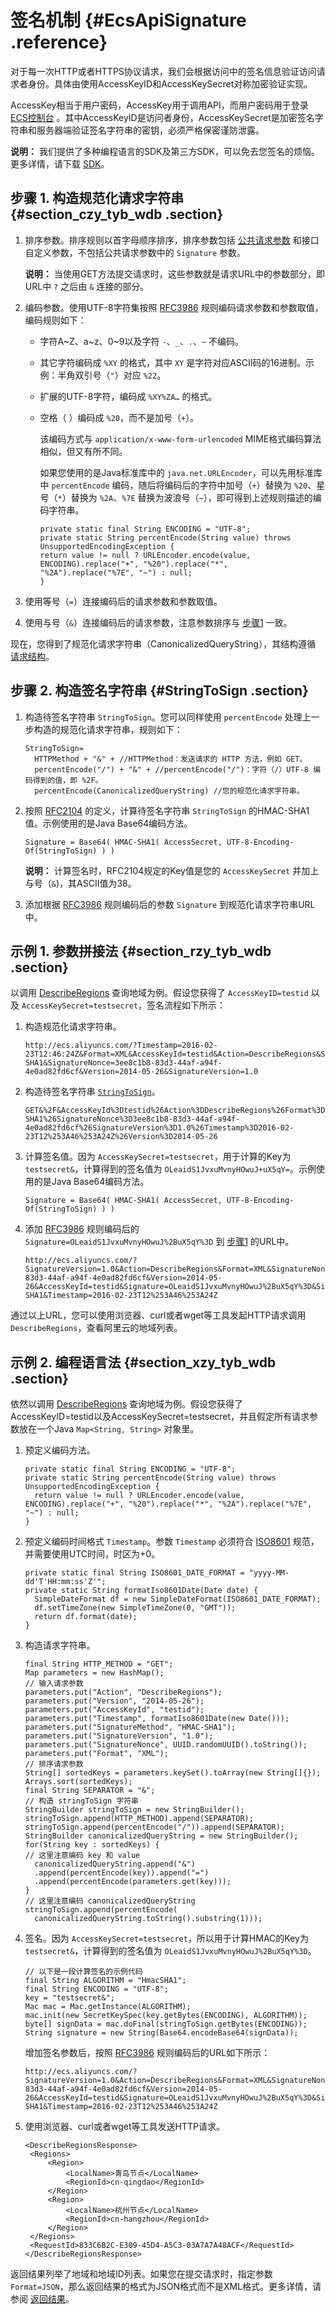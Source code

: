 # 签名机制 {#EcsApiSignature .reference}

对于每一次HTTP或者HTTPS协议请求，我们会根据访问中的签名信息验证访问请求者身份。具体由使用AccessKeyID和AccessKeySecret对称加密验证实现。

AccessKey相当于用户密码，AccessKey用于调用API，而用户密码用于登录 [ECS控制台](https://ecs.console.aliyun.com/) 。其中AccessKeyID是访问者身份，AccessKeySecret是加密签名字符串和服务器端验证签名字符串的密钥，必须严格保密谨防泄露。

**说明：** 我们提供了多种编程语言的SDK及第三方SDK，可以免去您签名的烦恼。更多详情，请下载 [SDK](https://github.com/aliyun)。

## 步骤 1. 构造规范化请求字符串 {#section_czy_tyb_wdb .section}

1.  排序参数。排序规则以首字母顺序排序，排序参数包括 [公共请求参数](cn.zh-CN/API参考/HTTP调用方式/公共参数.md#commonRequestParameters) 和接口自定义参数，不包括公共请求参数中的 `Signature` 参数。

    **说明：** 当使用GET方法提交请求时，这些参数就是请求URL中的参数部分，即URL中 `?` 之后由 `&` 连接的部分。

2.  编码参数。使用UTF-8字符集按照 [RFC3986](http://tools.ietf.org/html/rfc3986) 规则编码请求参数和参数取值，编码规则如下：
    -   字符A~Z、a~z、0~9以及字符 `-`、`_`、`.`、`~` 不编码。

    -   其它字符编码成 `%XY` 的格式，其中 `XY` 是字符对应ASCII码的16进制。示例：半角双引号（`"`）对应 `%22`。

    -   扩展的UTF-8字符，编码成 `%XY%ZA…` 的格式。

    -   空格（ ）编码成 `%20`，而不是加号（`+`）。

        该编码方式与 `application/x-www-form-urlencoded` MIME格式编码算法相似，但又有所不同。

        如果您使用的是Java标准库中的 `java.net.URLEncoder`，可以先用标准库中 `percentEncode` 编码，随后将编码后的字符中加号（`+`）替换为 `%20`、星号（`*`）替换为 `%2A`、`%7E` 替换为波浪号（`~`），即可得到上述规则描述的编码字符串。

        ```
        private static final String ENCODING = "UTF-8";
        private static String percentEncode(String value) throws UnsupportedEncodingException {
        return value != null ? URLEncoder.encode(value, ENCODING).replace("+", "%20").replace("*", "%2A").replace("%7E", "~") : null;
        }
        ```

3.  使用等号（`=`）连接编码后的请求参数和参数取值。
4.  使用与号（`&`）连接编码后的请求参数，注意参数排序与 [步骤1](#) 一致。

现在，您得到了规范化请求字符串（CanonicalizedQueryString），其结构遵循 [请求结构](cn.zh-CN/API参考/HTTP调用方式/请求结构.md#)。

## 步骤 2. 构造签名字符串 {#StringToSign .section}

1.  构造待签名字符串 `StringToSign`。您可以同样使用 `percentEncode` 处理上一步构造的规范化请求字符串，规则如下：

    ```
    StringToSign=
      HTTPMethod + "&" + //HTTPMethod：发送请求的 HTTP 方法，例如 GET。
      percentEncode("/") + "&" + //percentEncode("/")：字符（/）UTF-8 编码得到的值，即 %2F。
      percentEncode(CanonicalizedQueryString) //您的规范化请求字符串。
    ```

2.  按照 [RFC2104](http://www.ietf.org/rfc/rfc2104.txt) 的定义，计算待签名字符串 `StringToSign` 的HMAC-SHA1值。示例使用的是Java Base64编码方法。

    ```
    Signature = Base64( HMAC-SHA1( AccessSecret, UTF-8-Encoding-Of(StringToSign) ) )
    ```

    **说明：** 计算签名时，RFC2104规定的Key值是您的 `AccessKeySecret` 并加上与号（`&`\)，其ASCII值为38。

3.  添加根据 [RFC3986](http://tools.ietf.org/html/rfc3986) 规则编码后的参数 `Signature` 到规范化请求字符串URL中。

## 示例 1. 参数拼接法 {#section_rzy_tyb_wdb .section}

以调用 [DescribeRegions](cn.zh-CN/API参考/地域/DescribeRegions.md#) 查询地域为例。假设您获得了 `AccessKeyID=testid` 以及 `AccessKeySecret=testsecret`，签名流程如下所示：

1.  构造规范化请求字符串。

    ```
    http://ecs.aliyuncs.com/?Timestamp=2016-02-23T12:46:24Z&Format=XML&AccessKeyId=testid&Action=DescribeRegions&SignatureMethod=HMAC-SHA1&SignatureNonce=3ee8c1b8-83d3-44af-a94f-4e0ad82fd6cf&Version=2014-05-26&SignatureVersion=1.0
    ```

2.  构造待签名字符串 [`StringToSign`](#)。

    ```
    GET&%2F&AccessKeyId%3Dtestid%26Action%3DDescribeRegions%26Format%3DXML%26SignatureMethod%3DHMAC-SHA1%26SignatureNonce%3D3ee8c1b8-83d3-44af-a94f-4e0ad82fd6cf%26SignatureVersion%3D1.0%26Timestamp%3D2016-02-23T12%253A46%253A24Z%26Version%3D2014-05-26
    ```

3.  计算签名值。因为 `AccessKeySecret=testsecret`，用于计算的Key为 `testsecret&`，计算得到的签名值为 `OLeaidS1JvxuMvnyHOwuJ+uX5qY=`。示例使用的是Java Base64编码方法。

    ```
    Signature = Base64( HMAC-SHA1( AccessSecret, UTF-8-Encoding-Of(StringToSign) ) )
    ```

4.  添加 [RFC3986](http://tools.ietf.org/html/rfc3986) 规则编码后的`Signature=OLeaidS1JvxuMvnyHOwuJ%2BuX5qY%3D` 到 [步骤1](#) 的URL中。

    ```
    http://ecs.aliyuncs.com/?SignatureVersion=1.0&Action=DescribeRegions&Format=XML&SignatureNonce=3ee8c1b8-83d3-44af-a94f-4e0ad82fd6cf&Version=2014-05-26&AccessKeyId=testid&Signature=OLeaidS1JvxuMvnyHOwuJ%2BuX5qY%3D&SignatureMethod=HMAC-SHA1&Timestamp=2016-02-23T12%253A46%253A24Z
    ```


通过以上URL，您可以使用浏览器、curl或者wget等工具发起HTTP请求调用 `DescribeRegions`，查看阿里云的地域列表。

## 示例 2. 编程语言法 {#section_xzy_tyb_wdb .section}

依然以调用 [DescribeRegions](cn.zh-CN/API参考/地域/DescribeRegions.md#) 查询地域为例。假设您获得了AccessKeyID=testid以及AccessKeySecret=testsecret，并且假定所有请求参数放在一个Java `Map<String, String>` 对象里。

1.  预定义编码方法。

    ```
    private static final String ENCODING = "UTF-8";
    private static String percentEncode(String value) throws UnsupportedEncodingException {
      return value != null ? URLEncoder.encode(value, ENCODING).replace("+", "%20").replace("*", "%2A").replace("%7E", "~") : null;
    }
    ```

2.  预定义编码时间格式 `Timestamp`。参数 `Timestamp` 必须符合 [ISO8601](cn.zh-CN/API参考/附录/时间格式.md#) 规范，并需要使用UTC时间，时区为+0。

    ```
    private static final String ISO8601_DATE_FORMAT = "yyyy-MM-dd'T'HH:mm:ss'Z'";
    private static String formatIso8601Date(Date date) {
      SimpleDateFormat df = new SimpleDateFormat(ISO8601_DATE_FORMAT);
      df.setTimeZone(new SimpleTimeZone(0, "GMT"));
      return df.format(date);
    }
    ```

3.  构造请求字符串。

    ```
    final String HTTP_METHOD = "GET";
    Map parameters = new HashMap();
    // 输入请求参数
    parameters.put("Action", "DescribeRegions");
    parameters.put("Version", "2014-05-26");
    parameters.put("AccessKeyId", "testid");
    parameters.put("Timestamp", formatIso8601Date(new Date()));
    parameters.put("SignatureMethod", "HMAC-SHA1");
    parameters.put("SignatureVersion", "1.0");
    parameters.put("SignatureNonce", UUID.randomUUID().toString());
    parameters.put("Format", "XML");
    // 排序请求参数
    String[] sortedKeys = parameters.keySet().toArray(new String[]{});
    Arrays.sort(sortedKeys);
    final String SEPARATOR = "&";
    // 构造 stringToSign 字符串
    StringBuilder stringToSign = new StringBuilder();
    stringToSign.append(HTTP_METHOD).append(SEPARATOR);
    stringToSign.append(percentEncode("/")).append(SEPARATOR);
    StringBuilder canonicalizedQueryString = new StringBuilder();
    for(String key : sortedKeys) {
    // 这里注意编码 key 和 value
      canonicalizedQueryString.append("&")
      .append(percentEncode(key)).append("=")
      .append(percentEncode(parameters.get(key)));
    }
    // 这里注意编码 canonicalizedQueryString
    stringToSign.append(percentEncode(
      canonicalizedQueryString.toString().substring(1)));
    ```

4.  签名。因为 `AccessKeySecret=testsecret`，所以用于计算HMAC的Key为 `testsecret&`，计算得到的签名值为 `OLeaidS1JvxuMvnyHOwuJ%2BuX5qY%3D`。

    ```
    // 以下是一段计算签名的示例代码
    final String ALGORITHM = "HmacSHA1";
    final String ENCODING = "UTF-8";
    key = "testsecret&";
    Mac mac = Mac.getInstance(ALGORITHM);
    mac.init(new SecretKeySpec(key.getBytes(ENCODING), ALGORITHM));
    byte[] signData = mac.doFinal(stringToSign.getBytes(ENCODING));
    String signature = new String(Base64.encodeBase64(signData));
    ```

    增加签名参数后，按照 [RFC3986](http://tools.ietf.org/html/rfc3986) 规则编码后的URL如下所示：

    ```
    http://ecs.aliyuncs.com/?SignatureVersion=1.0&Action=DescribeRegions&Format=XML&SignatureNonce=3ee8c1b8-83d3-44af-a94f-4e0ad82fd6cf&Version=2014-05-26&AccessKeyId=testid&Signature=OLeaidS1JvxuMvnyHOwuJ%2BuX5qY%3D&SignatureMethod=HMAC-SHA1&Timestamp=2016-02-23T12%253A46%253A24Z
    ```

5.  使用浏览器、curl或者wget等工具发送HTTP请求。

    ```
    <DescribeRegionsResponse>
     <Regions>
         <Region>
             <LocalName>青岛节点</LocalName>
             <RegionId>cn-qingdao</RegionId>
         </Region>
         <Region>
             <LocalName>杭州节点</LocalName>
             <RegionId>cn-hangzhou</RegionId>
         </Region>
     </Regions>
     <RequestId>833C6B2C-E309-45D4-A5C3-03A7A7A48ACF</RequestId>
    </DescribeRegionsResponse>
    ```


返回结果列举了地域和地域ID列表。如果您在提交请求时，指定参数 `Format=JSON`，那么返回结果的格式为JSON格式而不是XML格式。更多详情，请参阅 [返回结果](cn.zh-CN/API参考/HTTP调用方式/返回结果.md#)。

